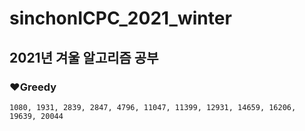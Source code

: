 # sinchonICPC_2021_winter

## 2021년 겨울 알고리즘 공부

### ❤Greedy
```
1080, 1931, 2839, 2847, 4796, 11047, 11399, 12931, 14659, 16206, 19639, 20044
```
